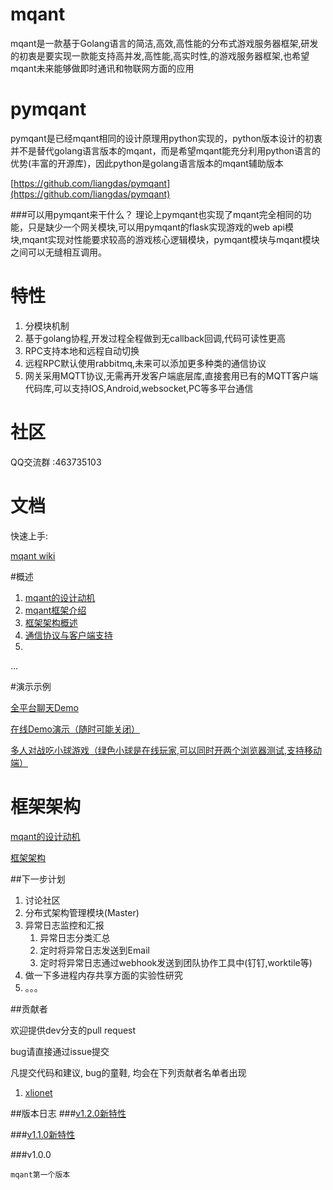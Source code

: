 # mqant
mqant是一款基于Golang语言的简洁,高效,高性能的分布式游戏服务器框架,研发的初衷是要实现一款能支持高并发,高性能,高实时性,的游戏服务器框架,也希望mqant未来能够做即时通讯和物联网方面的应用

# pymqant
pymqant是已经mqant相同的设计原理用python实现的，python版本设计的初衷并不是替代golang语言版本的mqant，而是希望mqant能充分利用python语言的优势(丰富的开源库)，因此python是golang语言版本的mqant辅助版本

[https://github.com/liangdas/pymqant](https://github.com/liangdas/pymqant)

###可以用pymqant来干什么？
理论上pymqant也实现了mqant完全相同的功能，只是缺少一个网关模块,可以用pymqant的flask实现游戏的web api模块,mqant实现对性能要求较高的游戏核心逻辑模块，pymqant模块与mqant模块之间可以无缝相互调用。



#	特性
1. 分模块机制
2. 基于golang协程,开发过程全程做到无callback回调,代码可读性更高
3. RPC支持本地和远程自动切换
4. 远程RPC默认使用rabbitmq,未来可以添加更多种类的通信协议
5. 网关采用MQTT协议,无需再开发客户端底层库,直接套用已有的MQTT客户端代码库,可以支持IOS,Android,websocket,PC等多平台通信

# 社区
QQ交流群 :463735103

#	文档

 快速上手:
 
 [mqant wiki](https://github.com/liangdas/mqant/wiki)
 
#概述
 
1. [mqant的设计动机](https://github.com/liangdas/mqant/wiki/mqant%E7%9A%84%E8%AE%BE%E8%AE%A1%E5%8A%A8%E6%9C%BA)
2. [mqant框架介绍](https://github.com/liangdas/mqant/wiki/%E%AC%A2%E8%BF%8E%E4%BD%BF%E7%94%A8mqant)
3. [框架架构概述](https://github.com/liangdas/mqant/wiki/mqant%E6%A1%86%E6%9E%B6%E6%A6%82%E8%BF%B0)
4. [通信协议与客户端支持](https://github.com/liangdas/mqant/wiki/%E9%80%9A%E4%BF%A1%E5%8D%8F%E8%AE%AE%E4%B8%8E%E5%AE%A2%E6%88%B7%E7%AB%AF%E6%94%AF%E6%8C%81%E4%BB%8B%E7%BB%8D)
5. 
...

#演示示例

 [全平台聊天Demo](https://github.com/liangdas/mqantserver)
 
 [在线Demo演示（随时可能关闭）](https://www.h5link.com/mqant/index.html)
 
 [多人对战吃小球游戏（绿色小球是在线玩家,可以同时开两个浏览器测试,支持移动端）](https://www.h5link.com/hitball/index.html)
 
 
 

#	框架架构
[mqant的设计动机](https://github.com/liangdas/mqant/wiki/mqant%E7%9A%84%E8%AE%BE%E8%AE%A1%E5%8A%A8%E6%9C%BA)

[框架架构](https://github.com/liangdas/mqant/wiki/mqant%E6%A1%86%E6%9E%B6%E6%A6%82%E8%BF%B0)

##下一步计划
1. 讨论社区
2. 分布式架构管理模块(Master)
3. 异常日志监控和汇报
	1. 异常日志分类汇总
	2. 定时将异常日志发送到Email
	3. 定时将异常日志通过webhook发送到团队协作工具中(钉钉,worktile等)
4. 做一下多进程内存共享方面的实验性研究
5. 。。。

##贡献者

欢迎提供dev分支的pull request

bug请直接通过issue提交

凡提交代码和建议, bug的童鞋, 均会在下列贡献者名单者出现

1. [xlionet](https://github.com/xlionet)



##版本日志
###[v1.2.0新特性](https://github.com/liangdas/mqant/wiki/v1.2.0)

###[v1.1.0新特性](https://github.com/liangdas/mqant/wiki/v1.1.0)

		
###v1.0.0

	mqant第一个版本
	
